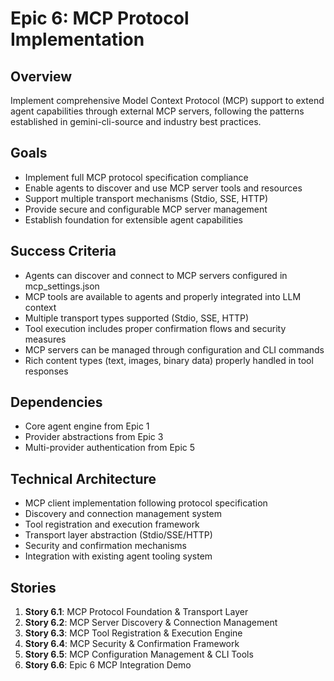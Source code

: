# Epic 6: MCP Protocol Implementation

## Overview
Implement comprehensive Model Context Protocol (MCP) support to extend agent capabilities through external MCP servers, following the patterns established in gemini-cli-source and industry best practices.

## Goals  
- Implement full MCP protocol specification compliance
- Enable agents to discover and use MCP server tools and resources
- Support multiple transport mechanisms (Stdio, SSE, HTTP)
- Provide secure and configurable MCP server management
- Establish foundation for extensible agent capabilities

## Success Criteria
- Agents can discover and connect to MCP servers configured in mcp_settings.json
- MCP tools are available to agents and properly integrated into LLM context
- Multiple transport types supported (Stdio, SSE, HTTP) 
- Tool execution includes proper confirmation flows and security measures
- MCP servers can be managed through configuration and CLI commands
- Rich content types (text, images, binary data) properly handled in tool responses

## Dependencies
- Core agent engine from Epic 1
- Provider abstractions from Epic 3  
- Multi-provider authentication from Epic 5

## Technical Architecture
- MCP client implementation following protocol specification
- Discovery and connection management system
- Tool registration and execution framework
- Transport layer abstraction (Stdio/SSE/HTTP)
- Security and confirmation mechanisms
- Integration with existing agent tooling system

## Stories
1. **Story 6.1**: MCP Protocol Foundation & Transport Layer
2. **Story 6.2**: MCP Server Discovery & Connection Management
3. **Story 6.3**: MCP Tool Registration & Execution Engine  
4. **Story 6.4**: MCP Security & Confirmation Framework
5. **Story 6.5**: MCP Configuration Management & CLI Tools
6. **Story 6.6**: Epic 6 MCP Integration Demo